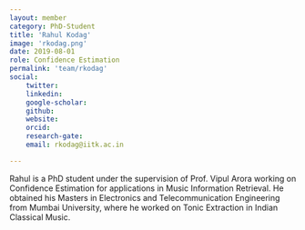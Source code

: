 ```yaml
---
layout: member
category: PhD-Student
title: 'Rahul Kodag'
image: 'rkodag.png'
date: 2019-08-01
role: Confidence Estimation
permalink: 'team/rkodag'
social:
    twitter: 
    linkedin: 
    google-scholar: 
    github: 
    website:
    orcid:
    research-gate:
    email: rkodag@iitk.ac.in

---
```


Rahul is a PhD student under the supervision of Prof. Vipul Arora working on Confidence Estimation for applications in Music Information Retrieval. He obtained his Masters in Electronics and Telecommunication Engineering from Mumbai University, where he worked on Tonic Extraction in Indian Classical Music.
